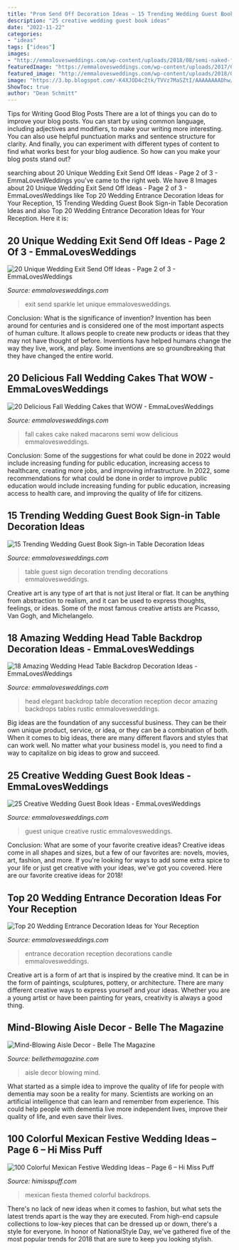 ```yaml
---
title: "Prom Send Off Decoration Ideas ~ 15 Trending Wedding Guest Book Sign-in Table Decoration Ideas"
description: "25 creative wedding guest book ideas"
date: "2022-11-22"
categories:
- "ideas"
tags: ["ideas"]
images:
- "http://emmalovesweddings.com/wp-content/uploads/2018/08/semi-naked-fall-wedding-cake-with-Macarons.jpg"
featuredImage: "https://emmalovesweddings.com/wp-content/uploads/2017/08/Let-love-sparkle-wedding-exit-ideas.jpg"
featured_image: "http://emmalovesweddings.com/wp-content/uploads/2018/01/unique-wedding-guest-book.jpg"
image: "https://3.bp.blogspot.com/-K4XJOD4cZtk/TVVz7MaSZtI/AAAAAAAADhw/yG0Qfqekm9A/s1600/aisle-decor-5.jpg"
ShowToc: true
author: "Dean Schmitt"
---
```



Tips for Writing Good Blog Posts
There are a lot of things you can do to improve your blog posts. You can start by using common language, including adjectives and modifiers, to make your writing more interesting. You can also use helpful punctuation marks and sentence structure for clarity. And finally, you can experiment with different types of content to find what works best for your blog audience. So how can you make your blog posts stand out?

	

		
searching about 20 Unique Wedding Exit Send Off Ideas - Page 2 of 3 - EmmaLovesWeddings you've came to the right web. We have 8 Images about 20 Unique Wedding Exit Send Off Ideas - Page 2 of 3 - EmmaLovesWeddings like Top 20 Wedding Entrance Decoration Ideas for Your Reception, 15 Trending Wedding Guest Book Sign-in Table Decoration Ideas and also Top 20 Wedding Entrance Decoration Ideas for Your Reception. Here it is:
		
    
## 20 Unique Wedding Exit Send Off Ideas - Page 2 Of 3 - EmmaLovesWeddings

<img loading=lazy src="https://emmalovesweddings.com/wp-content/uploads/2017/08/Let-love-sparkle-wedding-exit-ideas.jpg" onerror="this.onerror=null;this.src='https://tse2.mm.bing.net/th?id=OIP.QVMjnq-kBE8_klDe4fzhNADMEy&amp;pid=15.1';" alt="20 Unique Wedding Exit Send Off Ideas - Page 2 of 3 - EmmaLovesWeddings">

_Source: emmalovesweddings.com_

>exit send sparkle let unique emmalovesweddings. 

	

Conclusion: What is the significance of invention?
Invention has been around for centuries and is considered one of the most important aspects of human culture. It allows people to create new products or ideas that they may not have thought of before. Inventions have helped humans change the way they live, work, and play. Some inventions are so groundbreaking that they have changed the entire world.

    
## 20 Delicious Fall Wedding Cakes That WOW - EmmaLovesWeddings

<img loading=lazy src="http://emmalovesweddings.com/wp-content/uploads/2018/08/semi-naked-fall-wedding-cake-with-Macarons.jpg" onerror="this.onerror=null;this.src='https://tse3.mm.bing.net/th?id=OIP.Q9Ob3xu_1Ywc9Q743j7nmgHaLG&amp;pid=15.1';" alt="20 Delicious Fall Wedding Cakes that WOW - EmmaLovesWeddings">

_Source: emmalovesweddings.com_

>fall cakes cake naked macarons semi wow delicious emmalovesweddings. 

	

Conclusion: Some of the suggestions for what could be done in 2022 would include increasing funding for public education, increasing access to healthcare, creating more jobs, and improving infrastructure.
In 2022, some recommendations for what could be done in order to improve public education would include increasing funding for public education, increasing access to health care, and improving the quality of life for citizens.

    
## 15 Trending Wedding Guest Book Sign-in Table Decoration Ideas

<img loading=lazy src="http://emmalovesweddings.com/wp-content/uploads/2018/02/vintage-gold-wedding-guest-book-sign-in-table-decorations.jpg" onerror="this.onerror=null;this.src='https://tse1.mm.bing.net/th?id=OIP.VfYtNy1TR8staiUUgBhxhAHaLH&amp;pid=15.1';" alt="15 Trending Wedding Guest Book Sign-in Table Decoration Ideas">

_Source: emmalovesweddings.com_

>table guest sign decoration trending decorations emmalovesweddings. 

	

Creative art is any type of art that is not just literal or flat. It can be anything from abstraction to realism, and it can be used to express thoughts, feelings, or ideas. Some of the most famous creative artists are Picasso, Van Gogh, and Michelangelo.

    
## 18 Amazing Wedding Head Table Backdrop Decoration Ideas - EmmaLovesWeddings

<img loading=lazy src="http://emmalovesweddings.com/wp-content/uploads/2018/11/elegant-wedding-head-table-backdrop-ideas-1.jpg" onerror="this.onerror=null;this.src='https://tse2.mm.bing.net/th?id=OIP.UQIK1PdHa-3nA3lC8-i7BgHaQE&amp;pid=15.1';" alt="18 Amazing Wedding Head Table Backdrop Decoration Ideas - EmmaLovesWeddings">

_Source: emmalovesweddings.com_

>head elegant backdrop table decoration reception decor amazing backdrops tables rustic emmalovesweddings. 

	

Big ideas are the foundation of any successful business. They can be their own unique product, service, or idea, or they can be a combination of both. When it comes to big ideas, there are many different flavors and styles that can work well. No matter what your business model is, you need to find a way to capitalize on big ideas to grow and succeed.

    
## 25 Creative Wedding Guest Book Ideas - EmmaLovesWeddings

<img loading=lazy src="http://emmalovesweddings.com/wp-content/uploads/2018/01/unique-wedding-guest-book.jpg" onerror="this.onerror=null;this.src='https://tse3.mm.bing.net/th?id=OIP.bLf8Ossb_5sYTfO0LZBTxgHaLH&amp;pid=15.1';" alt="25 Creative Wedding Guest Book Ideas - EmmaLovesWeddings">

_Source: emmalovesweddings.com_

>guest unique creative rustic emmalovesweddings. 

	

Conclusion: What are some of your favorite creative ideas?
Creative ideas come in all shapes and sizes, but a few of our favorites are: novels, movies, art, fashion, and more. If you're looking for ways to add some extra spice to your life or just get creative with your ideas, we've got you covered. Here are our favorite creative ideas for 2018!

    
## Top 20 Wedding Entrance Decoration Ideas For Your Reception

<img loading=lazy src="http://emmalovesweddings.com/wp-content/uploads/2018/06/wedding-entrance-aisle-decorations-with-candle-lights.jpg" onerror="this.onerror=null;this.src='https://tse4.mm.bing.net/th?id=OIP.DCd21wNitH3vo7jjUkq7GQHaLH&amp;pid=15.1';" alt="Top 20 Wedding Entrance Decoration Ideas for Your Reception">

_Source: emmalovesweddings.com_

>entrance decoration reception decorations candle emmalovesweddings. 

	

Creative art is a form of art that is inspired by the creative mind. It can be in the form of paintings, sculptures, pottery, or architecture. There are many different creative ways to express yourself and your ideas. Whether you are a young artist or have been painting for years, creativity is always a good thing.

    
## Mind-Blowing Aisle Decor - Belle The Magazine

<img loading=lazy src="https://3.bp.blogspot.com/-K4XJOD4cZtk/TVVz7MaSZtI/AAAAAAAADhw/yG0Qfqekm9A/s1600/aisle-decor-5.jpg" onerror="this.onerror=null;this.src='https://tse4.mm.bing.net/th?id=OIP.U4EO8yPsKLYnC_L9sXazZQHaE6&amp;pid=15.1';" alt="Mind-Blowing Aisle Decor - Belle The Magazine">

_Source: bellethemagazine.com_

>aisle decor blowing mind. 

	

What started as a simple idea to improve the quality of life for people with dementia may soon be a reality for many. Scientists are working on an artificial intelligence that can learn and remember from experience. This could help people with dementia live more independent lives, improve their quality of life, and even save their lives.

    
## 100 Colorful Mexican Festive Wedding Ideas – Page 6 – Hi Miss Puff

<img loading=lazy src="http://www.himisspuff.com/wp-content/uploads/2016/06/fiesta-themed-wedding-backdrops-and-details.jpg" onerror="this.onerror=null;this.src='https://tse4.mm.bing.net/th?id=OIP.SmzvnD_WfBNi44gwzE-FbgHaLH&amp;pid=15.1';" alt="100 Colorful Mexican Festive Wedding Ideas – Page 6 – Hi Miss Puff">

_Source: himisspuff.com_

>mexican fiesta themed colorful backdrops. 

	

There's no lack of new ideas when it comes to fashion, but what sets the latest trends apart is the way they are executed. From high-end capsule collections to low-key pieces that can be dressed up or down, there's a style for everyone. In honor of NationalStyle Day, we've gathered five of the most popular trends for 2018 that are sure to keep you looking stylish.

